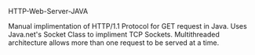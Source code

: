 HTTP-Web-Server-JAVA

Manual implimentation of HTTP/1.1 Protocol for GET request in Java. Uses Java.net's Socket Class to impliment TCP Sockets. Multithreaded architecture allows more than one request to be served at a time.
